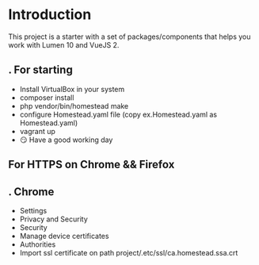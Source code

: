 # Introduction

This project is a starter with a set of packages/components that helps you work with Lumen 10 and VueJS 2.

. For starting
- 

- Install VirtualBox in your system
- composer install
- php vendor/bin/homestead make
- configure Homestead.yaml file (copy ex.Homestead.yaml as Homestead.yaml)
- vagrant up
- :smirk: Have a good working day

For HTTPS on Chrome && Firefox
- 

. Chrome
- 
- Settings
- Privacy and Security
- Security
- Manage device certificates
- Authorities
- Import ssl certificate on path project/.etc/ssl/ca.homestead.ssa.crt
